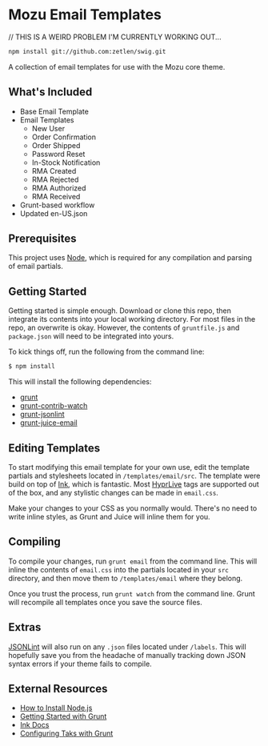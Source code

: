 # Mozu Email Templates

// THIS IS A WEIRD PROBLEM I'M CURRENTLY WORKING OUT...
```bash
npm install git://github.com:zetlen/swig.git
```


A collection of email templates for use with the Mozu core theme.

## What's Included

* Base Email Template
* Email Templates
	* New User
	* Order Confirmation
	* Order Shipped
	* Password Reset
	* In-Stock Notification
	* RMA Created
	* RMA Rejected
	* RMA Authorized
	* RMA Received
* Grunt-based workflow
* Updated en-US.json

## Prerequisites

This project uses [Node](http://nodejs.org/), which is required for any compilation and parsing of email partials.

## Getting Started

Getting started is simple enough. Download or clone this repo, then integrate its contents into your local working directory. For most files in the repo, an overwrite is okay. However, the contents of `gruntfile.js` and `package.json` will need to be integrated into yours.

To kick things off, run the following from the command line:

``` bash
$ npm install
```

This will install the following dependencies:

* [grunt](https://www.npmjs.org/package/grunt)
* [grunt-contrib-watch](https://www.npmjs.org/package/grunt-contrib-watch)
* [grunt-jsonlint](https://www.npmjs.org/package/grunt-jsonlint)
* [grunt-juice-email](https://www.npmjs.org/package/grunt-juice-email)

## Editing Templates

To start modifying this email template for your own use, edit the template partials and stylesheets located in `/templates/email/src`. The template were build on top of [Ink](http://zurb.com/ink/), which is fantastic. Most [HyprLive](http://developer.mozu.com/learn/theme-development/key-theme-concepts/mozu-hyprlive) tags are supported out of the box, and any stylistic changes can be made in `email.css`.

Make your changes to your CSS as you normally would. There's no need to write inline styles, as Grunt and Juice will inline them for you.

## Compiling

To compile your changes, run `grunt email` from the command line. This will inline the contents of `email.css` into the partials located in your `src` directory, and then move them to `/templates/email` where they belong.

Once you trust the process, run `grunt watch` from the command line. Grunt will recompile all templates once you save the source files.

## Extras

[JSONLint](http://jsonlint.com/) will also run on any `.json` files located under `/labels`. This will hopefully save you from the headache of manually tracking down JSON syntax errors if your theme fails to compile.

## External Resources

* [How to Install Node.js](http://howtonode.org/how-to-install-nodejs)
* [Getting Started with Grunt](http://gruntjs.com/getting-started)
* [Ink Docs](http://zurb.com/ink/docs.php)
* [Configuring Taks with Grunt](http://gruntjs.com/configuring-tasks)
